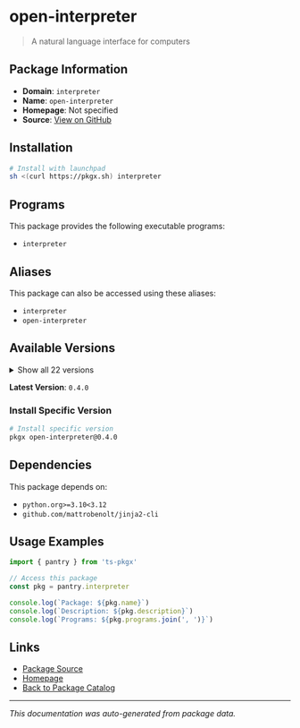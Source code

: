 # open-interpreter

> A natural language interface for computers

## Package Information

- **Domain**: `interpreter`
- **Name**: `open-interpreter`
- **Homepage**: Not specified
- **Source**: [View on GitHub](https://github.com/pkgxdev/pantry/tree/main/projects/openinterpreter.com/package.yml)

## Installation

```bash
# Install with launchpad
sh <(curl https://pkgx.sh) interpreter
```

## Programs

This package provides the following executable programs:

- `interpreter`

## Aliases

This package can also be accessed using these aliases:

- `interpreter`
- `open-interpreter`

## Available Versions

<details>
<summary>Show all 22 versions</summary>

- `0.4.0`, `0.2.1`, `0.2.0`, `0.1.18`, `0.1.17`
- `0.1.16`, `0.1.15`, `0.1.14`, `0.1.13`, `0.1.12`
- `0.1.11`, `0.1.9`, `0.1.8`, `0.1.7`, `0.1.6`
- `0.1.5`, `0.1.4`, `0.1.3`, `0.1.2`, `0.1.1`
- `0.1.0`, `0.0.297`

</details>

**Latest Version**: `0.4.0`

### Install Specific Version

```bash
# Install specific version
pkgx open-interpreter@0.4.0
```

## Dependencies

This package depends on:

- `python.org>=3.10<3.12`
- `github.com/mattrobenolt/jinja2-cli`

## Usage Examples

```typescript
import { pantry } from 'ts-pkgx'

// Access this package
const pkg = pantry.interpreter

console.log(`Package: ${pkg.name}`)
console.log(`Description: ${pkg.description}`)
console.log(`Programs: ${pkg.programs.join(', ')}`)
```

## Links

- [Package Source](https://github.com/pkgxdev/pantry/tree/main/projects/openinterpreter.com/package.yml)
- [Homepage](#)
- [Back to Package Catalog](../package-catalog.md)

---

*This documentation was auto-generated from package data.*
